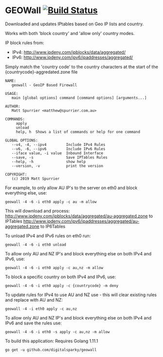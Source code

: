 # GEOWall [![Build Status](https://travis-ci.org/digitalsparky/geowall.svg?branch=master)](https://travis-ci.org/digitalsparky/geowall)

Downloaded and updates IPtables based on Geo IP lists and country.

Works with both 'block country' and 'allow only' country modes.

IP block rules from:
- IPv4: http://www.ipdeny.com/ipblocks/data/aggregated/
- IPv6: http://www.ipdeny.com/ipv6/ipaddresses/aggregated/

Simply match the 'country code' to the country characters at the start of the {countrycode}-aggredated.zone file

```
NAME:
   geowall - GeoIP Based Firewall

USAGE:
   main [global options] command [command options] [arguments...]

AUTHOR:
   Matt Spurrier <matthew@spurrier.com.au>

COMMANDS:
     apply
     unload
     help, h  Shows a list of commands or help for one command

GLOBAL OPTIONS:
   --v4, -4, --ipv4         Include IPv4 Rules
   --v6, -6, --ipv6         Include IPv6 Rules
   --iface value, -i value  Inbound Interface
   --save, -s               Save IPTables Rules
   --help, -h               show help
   --version, -v            print the version

COPYRIGHT:
   (c) 2019 Matt Spurrier
```

For example, to only allow AU IP's to the server on eth0 and block everything else, use:

```
geowall -4 -6 -i eth0 apply -c au -m allow
```

This will download and process:
http://www.ipdeny.com/ipblocks/data/aggregated/au-aggregated.zone to IPTables
http://www.ipdeny.com/ipv6/ipaddresses/aggregated/au-aggregated.zone to IP6Tables

To unload IPv4 and IPv6 rules on eth0 run:

```
geowall -4 -6 -i eth0 unload
```

To allow only AU and NZ IP's and block everything else on both IPv4 and IPv6, use:

```
geowall -4 -6 -i eth0 apply -c au,nz -m allow
```

To block a specific country on both IPv4 and IPv6, use:

```
geowall -4 -6 -i eth0 apply -c {countrycode} -m deny
```

To update rules for IPv4 to use AU and NZ use - this will clear existing rules and replace with AU and NZ:

```
geowall -4 -i eth0 apply -c au,nz
```

To allow only AU and NZ IP's and block everything else on both IPv4 and IPv6 and save the rules use:

```
geowall -4 -6 -i eth0 -s apply -c au,nz -m allow
```

To build this application:
Requires Golang 1.11.1

```
go get -u github.com/digitalsparky/geowall
```
